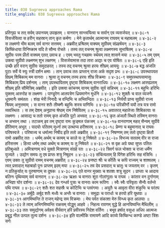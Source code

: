 ```yaml
---
title: 038 Sugreeva approaches Rama
title_english: 038 Sugreeva approaches Rama

---
```

<div class="audioEmbed"  caption="श्रीराम-हरिसीताराममूर्ति-घनपाठिभ्यां वचनम्" src="https://archive.org/download/Ramayana-recitation-Sriram-harisItArAmamUrti-Ghanapaati-v2/Kanda_4/Kanda_4_KSK-038-Rama_Sugreeva_Samvadhaha.mp3"></div>
प्रतिगृह्य च तत् सर्वम् उपानयम् उपाहृतम् ।  
वानरान् सान्त्वयित्वा च सर्वान् एव व्यसर्जयत् ॥ ४-३८-१  
विसर्जयित्वा स हरीन् सहस्रान् तान् कृत कर्मणः ।  
मेने कृतार्थम् आत्मानम् राघवम् च महाबलम् ॥ ४-३८-२  
स लक्ष्मणो भीम बलम् सर्व वानर सत्तमम् ।  
अब्रवीत् प्रश्रितम् वाक्यम् सुग्रीवम् संप्रहर्षयन् ॥ ४-३८-३  
किष्किंधाया विनिष्क्राम यदि ते सौम्य रोचते ।  
तस्य तत् वचनम् श्रुत्वा लक्ष्मणस्य सुभाषितम् ॥ ४-३८-४  
सुग्रीवः परम प्रीतो वाक्यम् एतत् उवाच ह ।  
एवम् भवतु गच्छामः स्थेयम् त्वत् शासने मया ॥ ४-३८-५  
तम् एवम् उक्त्वा सुग्रीवो लक्ष्मणम् शुभ लक्षणम् ।  
विसर्जयामास तदा तारा अद्याः च एव योषितः ॥ ४-३८-६  
एहि इति उच्छैः हरि वरान् सुग्रीवः समुदाहरत् ।  
तस्य तद् वचनम् श्रुत्वा हरयः शीघ्रम् आययुः ॥ ४-३८-७  
बद्ध अंजलि पुटाः सर्वे ये स्युः स्त्री दर्शन क्षमाः ।  
तान् उवाच ततः प्राप्तान् राजा अर्क सदृश प्रभः ॥ ४-३८-८  
उपस्थापयत क्षिप्रम् शिबिकाम् मम वानराः ।  
श्रुत्वा तु वचनम् तस्य हरयः शीघ्र विक्रमाः ॥ ४-३८-९  
समुपस्थापयामासुः शिबिकाम् प्रिय दर्शनाम् ।  
ताम् उपस्थापिताम् दृष्ट्वा शिबिकाम् वानराधिपः ॥ ४-३८-१०  
लक्ष्मण आरुह्यताम् शीघ्रम् इति सौमित्रिम् अब्रवीत् ।  
इति उक्त्वा कांचनम् यानम् सुग्रीवः सूर्य सन्निभम् ॥ ४-३८-११  
बहुभिः हरिभिः युक्तम् आरुरोह स लक्ष्मणः ।  
पाण्डुरेण आतपत्रेण ध्रियमाणेन मूर्धनि ॥ ४-३८-१२  
शुक्लैः च वाल व्यजनैः धूयमानैः समंततः ।  
शंख भेरी निनादैः च वन्दिभिः च अभिवन्दितः ॥ ४-३८-१३  
निर्ययौ प्राप्य सुग्रीवो राज्य श्रियम् अनुत्तमाम् ।  
स वानर शतैः तीष्क्णैः बहुभिः शस्त्र पाणिभिः ॥ ४-३८-१४  
परिकीर्णो ययौ तत्र यत्र रामो व्यवस्थितः ।  
स तम् देशम् अनुप्राप्य श्रेष्ठम् राम निषेवितम् ॥ ४-३८-१५  
अवातरत् महातेजाः शिबिकायाः स लक्ष्मणः ।  
आसाद्य च ततो रामम् कृत अंजलि पुटो अभवत् ॥ ४-३८-१६  
कृत अंजलौ स्थिते तस्मिन् वानराः च अभवन् तथा ।  
तटाकम् इव तम् दृष्ट्वा रामः कुड्मल पंकजम् ॥ ४-३८-१७  
वानराणाम् महत् सैन्यम् सुग्रीवे प्रीतिमान् अभूत् ।  
पादयोः पतितम् मूर्ध्ना तम् उत्थाप्य हरीश्वरम् ॥ ४-३८-१८  
प्रेम्णा च बहुमानात् च राघवः परिषस्वजे ।  
परिष्वज्य च धर्मात्मा निषीद इति ततो अब्रवीत् ॥ ४-३८-१९  
निषण्णम् तम् ततो दृष्ट्वा क्षितौ रामो अब्रवीत् ततः ।  
धर्मम् अर्थम् च कामम् च काले यः तु निषेवते ॥ ४-३८-२०  
विभज्य सततम् वीर स राजा हरिसत्तम ।  
हित्वा धर्मम् तथा अर्थम् च कामम् यः तु निषेवते ॥ ४-३८-२१  
स वृक्ष अग्रे यथा सुप्तः पतितः प्रतिबुध्यते ।  
अमित्राणाम् वधे युक्तो मित्राणाम् संग्रहे रतः ॥ ४-३८-२२  
त्रिवर्ग फल भोक्ता च राजा धर्मेण युज्यते ।  
उद्योग समयः तु एष प्राप्तः शत्रु निषूदन ॥ ४-३८-२३  
संचिंत्यताम् हि पिंगेश हरिभिः सह मंत्रिभिः ।  
एवम् उक्तः तु सुग्रीवो रामम् वचनम् अब्रवीत् ॥ ४-३८-२४  
प्रनष्टा श्रीः च कीर्तिः च कपि राज्यम् च शाश्वतम् ।  
त्वत् प्रसादात् महाबाहो पुनः प्राप्तम् इदम् मया ॥ ४-३८-२५  
तव देव प्रसदात् च भ्रातुः च जयताम् वर ।  
कृतम् न प्रतिकुर्यात् यः पुरुषाणाम् स दूषकः ॥ ४-३८-२६  
एते वानर मुख्याः च शतशः शत्रु सूदन ।  
प्राप्ताः च आदाय बलिनः पृथिव्याम् सर्व वानरान् ॥ ४-३८-२७  
ऋक्षाः च वानराः शूरा गोलांगूलाः च राघव ।  
कांतार वन दुर्गाणाम् अभिज्ञा घोर दर्शनाः ॥ ४-३८-२८  
देव गन्धर्व पुत्राः च वानराः काम रूपिणः ।  
स्वैः स्वैः परिवृताः सैन्यैः वर्तन्ते पथि राघव ॥ ४-३८-२९  
शतैः शत सहस्रैः च कोटिभिः च प्लवंगमाः ।  
अयुतैः च आवृता वीरा शंकुभिः च परंतप ॥ ४-३८-३०  
अर्बुदैः अर्बुद शतैः मध्यैः च अन्तैः च वानराः ।  
समुद्राः च परार्धाः च हरयो हरि यूथपाः ॥ ४-३८-३१  
आगमिष्यन्ति ते राजन् महेन्द्र सम विक्रमाः ।  
मेघ पर्वत संकाशा मेरु विन्ध्य कृत आलयाः ॥ ४-३८-३२  
ते त्वाम् अभिगमिष्यन्ति राक्षसम् योद्धुम् आहवे ।  
निहत्य रावणम् युद्धे हि आनयिष्यन्ति मैथिलीम् ॥ ४-३८-३३  
ततः समुद्योगम् अवेक्ष्य वीर्यवान्  
हरि प्रवीरस्य निदेश वर्तिनः ।  
बभूव हर्षात् वसुधा अधिप आत्मजः  
प्रबुद्ध नील उत्पल तुल्य दर्शनः ॥ ४-३८-३४  
इति वाल्मीकि रामायणे आदि काव्ये किष्किन्ध काण्डे अष्टा त्रिंशः सर्गः